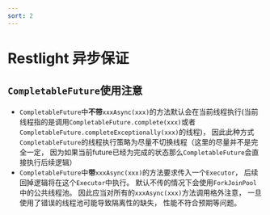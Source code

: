 ```yaml
---
sort: 2
---
```


# Restlight 异步保证

## `CompletableFuture`使用注意

- `CompletableFuture`中**不带**`xxxAsync(xxx)`的方法默认会在当前线程执行(当前线程指的是调用`CompletableFuture.complete(xxx)`或者`CompletableFuture.completeExceptionally(xxx)`的线程)， 因此此种方式`CompletableFuture`的线程执行策略为尽量不切换线程（这里的尽量并不是完全一定， 因为如果当前future已经为完成的状态那么`CompletableFuture`会直接执行后续逻辑）
- `CompletableFuture`中**带**`xxxAsync(xxx)`的方法要求传入一个`Executor`， 后续回掉逻辑将在这个`Executor`中执行。 默认不传的情况下会使用`ForkJoinPool`中的公共线程池。 因此应当对所有的`xxxAsync(xxx)`方法调用格外注意， 一旦使用了错误的线程池可能导致隔离性的缺失， 性能不符合预期等问题。

